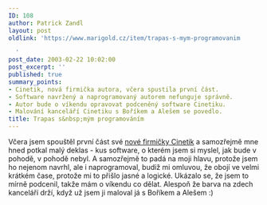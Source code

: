 ```yaml
---
ID: 108
author: Patrick Zandl
layout: post
oldlink: 'https://www.marigold.cz/item/trapas-s-mym-programovanim

  '
post_date: 2003-02-22 10:02:00
post_excerpt: ''
published: true
summary_points:
- Cinetik, nová firmička autora, včera spustila první část.
- Software navržený a naprogramovaný autorem nefunguje správně.
- Autor bude o víkendu opravovat podceněný software Cinetiku.
- Malování kanceláří Cinetiku s Boříkem a Alešem se povedlo.
title: Trapas s&nbsp;mým programováním
---
```


Včera jsem spouštěl první část své <A href="http://www.cinetik.cz/" target=_blank>nové firmičky Cinetik</A> a samozřejmě mne hned potkal malý deklas - kus software, o kterém jsem si myslel, jak bude v pohodě, v pohodě nebyl. A samozřejmě to padá na moji hlavu, protože jsem ho nejenom navrhl, ale i naprogramoval, budiž mi omluvou, že obojí ve velmi krátkém čase, protože mi to přišlo jasné a logické. Ukázalo se, že jsem to mírně podcenil, takže mám o víkendu co dělat. Alespoň že barva na zdech kanceláří drží, když už jsem ji maloval já s Boříkem a Alešem :)